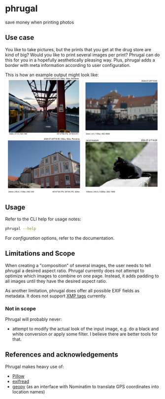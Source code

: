# phrugal

save money when printing photos

## Use case

You like to take pictures, but the prints that you get at the drug store are kind of big?
Would you like to print several images per print? Phrugal can do this for you in a
hopefully aesthetically pleasing way. Plus, phrugal adds a border with meta information
according to user configuration.

This is how an example output might look like:
![](https://github.com/0x6d64/phrugal/raw/master/doc%2Fimg%2Fexample-out.jpg)

## Usage
Refer to the CLI help for usage notes:

```bash
phrugal --help
```

For _configuration_ options, refer to the documentation.

## Limitations and Scope

When creating a "composition" of several images, the user needs to tell phrugal
a desired aspect ratio. Phrugal currently does not attempt to optimize which images
to combine on one page. Instead, it adds padding to all images until they
have the desired aspect ratio.

As another limitation, phrugal does offer all possible EXIF fields as metadata.
It does not support [XMP tags](https://exiftool.org/TagNames/XMP.html) currently.


### Not in scope

Phrugal will probably never:

* attempt to modify the actual look of the input image, e.g. do a black and white 
  conversion or apply some filter. I believe there are better tools for that.

## References and acknowledgements

Phrugal makes heavy use of:

- [Pillow](https://pillow.readthedocs.io/en/stable/)
- [exifread](https://github.com/ianare/exif-py)
- [geopy](https://github.com/geopy/geopy) (as an interface with Nominatim to translate GPS
  coordinates into location names)
